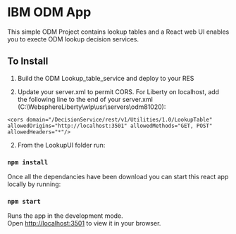 # IBM ODM App

This simple ODM Project contains lookup tables and a React web UI enables you to execte ODM lookup decision services.

## To Install

1. Build  the ODM Lookup_table_service and deploy to your RES

2. Update your server.xml to permit CORS.  For Liberty on localhost, add the following line to the end of your server.xml (C:\WebsphereLiberty\wlp\usr\servers\odm81020):
```
<cors domain="/DecisionService/rest/v1/Utilities/1.0/LookupTable" allowedOrigins="http://localhost:3501" allowedMethods="GET, POST" allowedHeaders="*"/>
``` 

2. From the LookupUI folder run:

### `npm install`

Once all the dependancies have been download you can start this react app locally by running:

### `npm start`

Runs the app in the development mode.\
Open [http://localhost:3501](http://localhost:3501) to view it in your browser.

